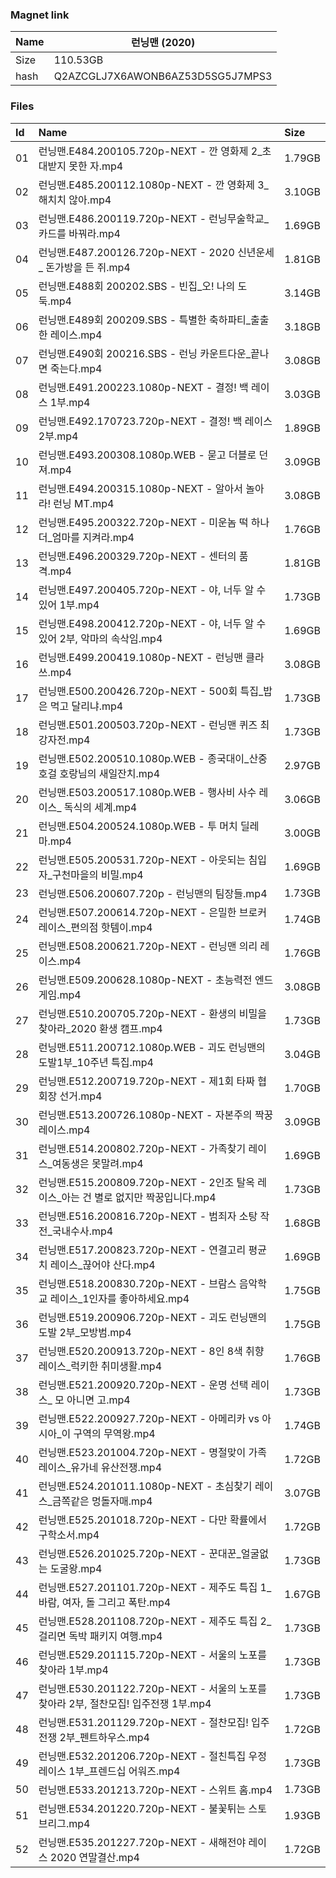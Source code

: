 ### Magnet link

| Name | 런닝맨 (2020)                             |
| ---- | ---------------------------------------- |
| Size | 110.53GB                                  |
| hash | Q2AZCGLJ7X6AWONB6AZ53D5SG5J7MPS3|


### Files
| Id | Name | Size |
| :--- | :------------------------------------------------------- | :----- |
|01 | 런닝맨.E484.200105.720p-NEXT - 깐 영화제 2_초대받지 못한 자.mp4| 1.79GB|
|02 | 런닝맨.E485.200112.1080p-NEXT - 깐 영화제 3_해치치 않아.mp4| 3.10GB|
|03 | 런닝맨.E486.200119.720p-NEXT - 런닝무술학교_ 카드를 바꿔라.mp4| 1.69GB|
|04 | 런닝맨.E487.200126.720p-NEXT - 2020 신년운세_ 돈가방을 든 쥐.mp4| 1.81GB|
|05 | 런닝맨.E488회 200202.SBS - 빈집_오! 나의 도둑.mp4| 3.14GB|
|06 | 런닝맨.E489회 200209.SBS - 특별한 축하파티_출출한 레이스.mp4| 3.18GB|
|07 | 런닝맨.E490회 200216.SBS - 런닝 카운트다운_끝나면 죽는다.mp4| 3.08GB|
|08 | 런닝맨.E491.200223.1080p-NEXT - 결정! 백 레이스 1부.mp4| 3.03GB|
|09 | 런닝맨.E492.170723.720p-NEXT - 결정! 백 레이스 2부.mp4| 1.89GB|
|10 | 런닝맨.E493.200308.1080p.WEB - 묻고 더블로 던져.mp4| 3.09GB|
|11 | 런닝맨.E494.200315.1080p-NEXT - 알아서 놀아라! 런닝 MT.mp4| 3.08GB|
|12 | 런닝맨.E495.200322.720p-NEXT - 미운놈 떡 하나 더_엄마를 지켜라.mp4| 1.76GB|
|13 | 런닝맨.E496.200329.720p-NEXT - 센터의 품격.mp4| 1.81GB|
|14 | 런닝맨.E497.200405.720p-NEXT - 야, 너두 알 수 있어 1부.mp4| 1.73GB|
|15 | 런닝맨.E498.200412.720p-NEXT - 야, 너두 알 수 있어 2부, 악마의 속삭임.mp4| 1.69GB|
|16 | 런닝맨.E499.200419.1080p-NEXT - 런닝맨 클라쓰.mp4| 3.08GB|
|17 | 런닝맨.E500.200426.720p-NEXT - 500회 특집_밥은 먹고 달리냐.mp4| 1.73GB|
|18 | 런닝맨.E501.200503.720p-NEXT - 런닝맨 퀴즈 최강자전.mp4| 1.73GB|
|19 | 런닝맨.E502.200510.1080p.WEB - 종국대이_산중호걸 호랑님의 새일잔치.mp4| 2.97GB|
|20 | 런닝맨.E503.200517.1080p.WEB - 행사비 사수 레이스_ 독식의 세계.mp4| 3.06GB|
|21 | 런닝맨.E504.200524.1080p.WEB - 투 머치 딜레마.mp4| 3.00GB|
|22 | 런닝맨.E505.200531.720p-NEXT - 아웃되는 침입자_구천마을의 비밀.mp4| 1.69GB|
|23 | 런닝맨.E506.200607.720p - 런닝맨의 팀장들.mp4| 1.73GB|
|24 | 런닝맨.E507.200614.720p-NEXT - 은밀한 브로커 레이스_편의점 핫템이.mp4| 1.74GB|
|25 | 런닝맨.E508.200621.720p-NEXT - 런닝맨 의리 레이스.mp4| 1.76GB|
|26 | 런닝맨.E509.200628.1080p-NEXT - 초능력전 엔드 게임.mp4| 3.08GB|
|27 | 런닝맨.E510.200705.720p-NEXT - 환생의 비밀을 찾아라_2020 환생 캠프.mp4| 1.73GB|
|28 | 런닝맨.E511.200712.1080p.WEB - 괴도 런닝맨의 도발1부_10주년 특집.mp4| 3.04GB|
|29 | 런닝맨.E512.200719.720p-NEXT - 제1회 타짜 협회장 선거.mp4| 1.70GB|
|30 | 런닝맨.E513.200726.1080p-NEXT - 자본주의 짝꿍 레이스.mp4| 3.09GB|
|31 | 런닝맨.E514.200802.720p-NEXT - 가족찾기 레이스_여동생은 못말려.mp4| 1.69GB|
|32 | 런닝맨.E515.200809.720p-NEXT - 2인조 탈옥 레이스_아는 건 별로 없지만 짝꿍입니다.mp4| 1.73GB|
|33 | 런닝맨.E516.200816.720p-NEXT - 범죄자 소탕 작전_국내수사.mp4| 1.68GB|
|34 | 런닝맨.E517.200823.720p-NEXT - 연결고리 평균치 레이스_끊어야 산다.mp4| 1.69GB|
|35 | 런닝맨.E518.200830.720p-NEXT - 브람스 음악학교 레이스_1인자를 좋아하세요.mp4| 1.75GB|
|36 | 런닝맨.E519.200906.720p-NEXT - 괴도 런닝맨의 도발 2부_모방범.mp4| 1.75GB|
|37 | 런닝맨.E520.200913.720p-NEXT - 8인 8색 취향 레이스_럭키한 취미생활.mp4| 1.76GB|
|38 | 런닝맨.E521.200920.720p-NEXT - 운명 선택 레이스_ 모 아니면 고.mp4| 1.73GB|
|39 | 런닝맨.E522.200927.720p-NEXT - 아메리카 vs 아시아_이 구역의 무역왕.mp4| 1.74GB|
|40 | 런닝맨.E523.201004.720p-NEXT - 명절맞이 가족 레이스_유가네 유산전쟁.mp4| 1.72GB|
|41 | 런닝맨.E524.201011.1080p-NEXT - 초심찾기 레이스_금쪽같은 멍돌자매.mp4| 3.07GB|
|42 | 런닝맨.E525.201018.720p-NEXT - 다만 확률에서 구학소서.mp4| 1.72GB|
|43 | 런닝맨.E526.201025.720p-NEXT - 꾼대꾼_얼굴없는 도굴왕.mp4| 1.73GB|
|44 | 런닝맨.E527.201101.720p-NEXT - 제주도 특집 1_바람, 여자, 돌 그리고 폭탄.mp4| 1.67GB|
|45 | 런닝맨.E528.201108.720p-NEXT - 제주도 특집 2_걸리면 독박 패키지 여행.mp4| 1.73GB|
|46 | 런닝맨.E529.201115.720p-NEXT - 서울의 노포를 찾아라 1부.mp4| 1.73GB|
|47 | 런닝맨.E530.201122.720p-NEXT - 서울의 노포를 찾아라 2부, 절찬모집! 입주전쟁 1부.mp4| 1.73GB|
|48 | 런닝맨.E531.201129.720p-NEXT - 절찬모집! 입주전쟁 2부_펜트하우스.mp4| 1.72GB|
|49 | 런닝맨.E532.201206.720p-NEXT - 절친특집 우정 레이스 1부_프렌드십 어워즈.mp4| 1.73GB|
|50 | 런닝맨.E533.201213.720p-NEXT - 스위트 홈.mp4| 1.73GB|
|51 | 런닝맨.E534.201220.720p-NEXT - 불꽃튀는 스토브리그.mp4| 1.93GB|
|52 | 런닝맨.E535.201227.720p-NEXT - 새해전야 레이스 2020 연말결산.mp4| 1.72GB|
